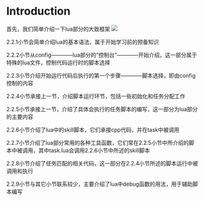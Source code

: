 # Introduction
首先，我们简单介绍一下lua部分的大致框架
![](lua_in_SRC.assets\index(2).png)

2.2.1小节会简单介绍lua的基本语法，属于开始学习前的预备知识

2.2.2小节从config————lua部分的“控制台”————开始介绍，这一部分属于特殊的lua文件，控制代码运行时的脚本选择

2.2.3小节介绍开始运行代码后执行的第一个步骤————脚本选择，即由config控制的内容

2.2.4小节承接上一节，介绍脚本运行环节，包括一些初始化和任务分配工作

2.2.5小节承接上一节，介绍了具体会执行的任务脚本的编写，这一部分为lua部分的主要内容

2.2.6小节介绍了lua中的skill脚本，它们承接cpp代码，并在task中被调用

2.2.7小节介绍了lua部分常用的各种工具函数，它们常在2.2.5小节中所介绍的脚本中被调用，其中task.lua会调用2.2.6小节中所述的skill脚本

2.2.8小节介绍了任务匹配的相关代码，这一部分在2.2.4小节所述的脚本运行中被调用和执行

2.2.9小节与其它小节联系较少，主要介绍了lua中debug函数的用法，用于辅助脚本编写
